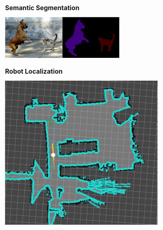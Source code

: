 ## Semantic Segmentation
![Segmentation](./pics/seg.jpeg)
## Robot Localization
![Localization](./pics/robot_loc.png)